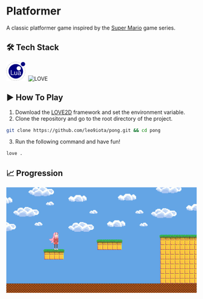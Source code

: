 # Platformer

A classic platformer game inspired by the [Super Mario](https://supermario-game.com/) game series.

## 🛠️ Tech Stack
<div>
    <img src="https://github.com/devicons/devicon/blob/master/icons/lua/lua-original-wordmark.svg" title="Lua" alt="Lua" width="50" height="50" />&nbsp;
    <img src="https://love2d.org/favicon.ico" title="LOVE" alt="LOVE" width="50" height="50" />&nbsp;
<div>

## ▶️ How To Play

1. Download the [LOVE2D](https://love2d.org/) framework and set the environment variable.
2. Clone the repository and go to the root directory of the project.

```sh
git clone https://github.com/leo9iota/pong.git && cd pong
```

3. Run the following command and have fun!

```sh
love .
```

## 📈 Progression

<div>
    <img src="assets/images/progress-17-04-2023.png" title="Progression" alt="Progression" />
<div>
